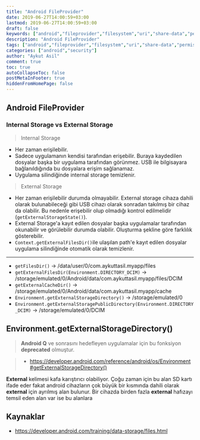 ```yaml
---
title: "Android FileProvider"
date: 2019-06-27T14:00:59+03:00
lastmod: 2019-06-27T14:00:59+03:00
draft: false
keywords: ["android","fileprovider","filesystem","uri","share-data","permission","security"]
description: "Android FileProvider"
tags: ["android","fileprovider","filesystem","uri","share-data","permission","security"]
categories: ["android","security"]
author: "Aykut Asil"
comment: true
toc: true
autoCollapseToc: false
postMetaInFooter: true
hiddenFromHomePage: false
---
```


## Android FileProvider

### Internal Storage vs External Storage

> Internal Storage

- Her zaman erişilebilir.
- Sadece uygulamanın kendisi tarafından erişebilir. Buraya kaydedilen dosyalar başka bir uygulama tarafından görünmez. USB ile bilgisayara bağlanıldığında bu dosyalara erişim sağlanamaz.
- Uygulama silindiğinde internal storage temizlenir.

> External Storage

- Her zaman erişilebilir durumda olmayabilir. External storage cihaza dahili olarak bulunabileceği gibi USB cihazı olarak sonradan takılmış bir cihaz da olabilir. Bu nedenle erişebilir olup olmadığı kontrol edilmelidir (`getExternalStorageState()`).
- External Storage'a kayıt edilen dosyalar başka uygulamalar tarafından okunabilir ve görülebilir durumda olabilir. Oluşturma şekline göre farklılık gösterebilir.
- `Context.getExternalFilesDir()`ile ulaşılan path'e kayıt edilen dosyalar uygulama silindiğinde otomatik olarak temizlenir.

---

- `getFilesDir()` -> /data/user/0/com.aykuttasil.myapp/files
- `getExternalFilesDir(Environment.DIRECTORY_DCIM)` -> /storage/emulated/0/Android/data/com.aykuttasil.myapp/files/DCIM
- `getExternalCacheDir()` -> /storage/emulated/0/Android/data/com.aykuttasil.myapp/cache
- `Environment.getExternalStorageDirectory()` -> /storage/emulated/0
- `Environment.getExternalStoragePublicDirectory(Environment.DIRECTORY_DCIM)` -> /storage/emulated/0/DCIM

## Environment.getExternalStorageDirectory()

> **Android Q** ve sonrasını hedefleyen uygulamalar için bu fonksiyon **deprecated** olmuştur.

> - <https://developer.android.com/reference/android/os/Environment#getExternalStorageDirectory()>

**External** kelimesi kafa karıştırıcı olabiliyor. Çoğu zaman için bu alan SD kartı ifade eder fakat android cihazların çok büyük bir kısmında dahili olarak **external** için ayrılmış alan bulunur. 
Bir cihazda birden fazla **external** hafızayı temsil eden alan var ise bu alanlara

## Kaynaklar

- <https://developer.android.com/training/data-storage/files.html>
